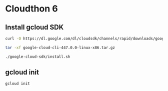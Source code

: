 #  Cloudthon 6

## Install gcloud SDK

```bash
curl -O https://dl.google.com/dl/cloudsdk/channels/rapid/downloads/google-cloud-cli-447.0.0-linux-x86_64.tar.gz
```

```bash
tar -xf google-cloud-cli-447.0.0-linux-x86.tar.gz
```

```bash
./google-cloud-sdk/install.sh
```

## gcloud init

```bash
gcloud init
```
